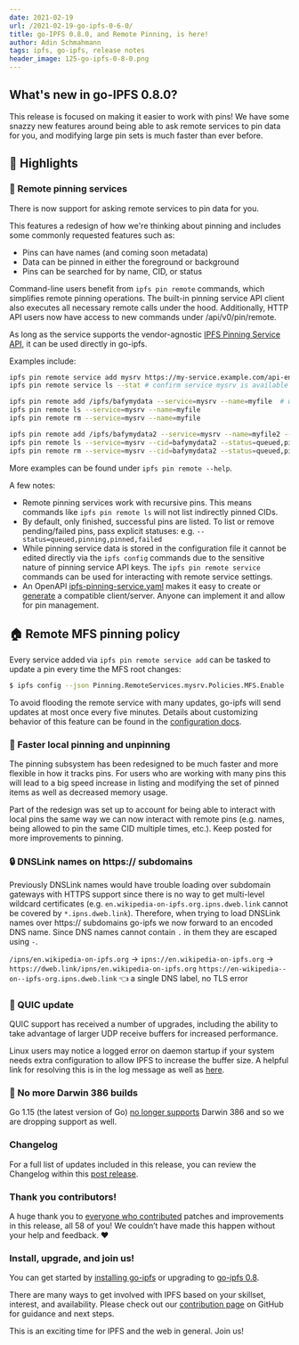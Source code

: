 ```yaml
---
date: 2021-02-19
url: /2021-02-19-go-ipfs-0-6-0/
title: go-IPFS 0.8.0, and Remote Pinning, is here!
author: Adin Schmahmann
tags: ipfs, go-ipfs, release notes
header_image: 125-go-ipfs-0-8-0.png
---
```


## What's new in go-IPFS 0.8.0? 

This release is focused on making it easier to work with pins! We have some snazzy new features around being able to ask remote services to pin data for you, and modifying large pin sets is much faster than ever before.

## 🔦 Highlights

### 🧷 Remote pinning services

There is now support for asking remote services to pin data for you.

This features a redesign of how we're thinking about pinning and includes some commonly requested features such as:
- Pins can have names (and coming soon metadata)
- Data can be pinned in either the foreground or background
- Pins can be searched for by name, CID, or status

Command-line users benefit from `ipfs pin remote` commands, which simplifies remote pinning operations. The built-in pinning service API client also executes all necessary remote calls under the hood. Additionally, HTTP API users now have access to new commands under  /api/v0/pin/remote.

As long as the service supports the vendor-agnostic [IPFS Pinning Service API](https://ipfs.github.io/pinning-services-api-spec/), it can be used directly in go-ipfs.

Examples include:

```sh
ipfs pin remote service add mysrv https://my-service.example.com/api-endpoint myAccessToken
ipfs pin remote service ls --stat # confirm service mysrv is available
```

```sh
ipfs pin remote add /ipfs/bafymydata --service=mysrv --name=myfile  # will block until status is pinned
ipfs pin remote ls --service=mysrv --name=myfile
ipfs pin remote rm --service=mysrv --name=myfile
```

```sh
ipfs pin remote add /ipfs/bafymydata2 --service=mysrv --name=myfile2 --background  # queue pin request and finish instantly
ipfs pin remote ls --service=mysrv --cid=bafymydata2 --status=queued,pinning,pinned,failed
ipfs pin remote rm --service=mysrv --cid=bafymydata2 --status=queued,pinning,pinned,failed
```

More examples can be found under `ipfs pin remote --help`.

A few notes:
- Remote pinning services work with recursive pins. This means commands like `ipfs pin remote ls` will not list indirectly pinned CIDs.
- By default, only finished, successful pins are listed. To list or remove pending/failed pins, pass explicit statuses: e.g. `--status=queued,pinning,pinned,failed`
- While pinning service data is stored in the configuration file it cannot be edited directly via the `ipfs config` commands due to the sensitive nature of pinning service API keys. The `ipfs pin remote service` commands can be used for interacting with remote service settings.
- An OpenAPI [ipfs-pinning-service.yaml](https://github.com/ipfs/pinning-services-api-spec/blob/main/ipfs-pinning-service.yaml) makes it easy to create or [generate](https://github.com/ipfs/pinning-services-api-spec#code-generation) a compatible client/server. Anyone can implement it and allow for pin management.

## 🏠 Remote MFS pinning policy
Every service added via `ipfs pin remote service add` can be tasked to update a pin every time the MFS root changes:
```sh
$ ipfs config --json Pinning.RemoteServices.mysrv.Policies.MFS.Enable
```

To avoid flooding the remote service with many updates, go-ipfs will send updates at most once every five minutes.
Details about customizing behavior of this feature can be found in the [configuration docs](https://github.com/ipfs/go-ipfs/blob/master/docs/config.md#pinningremoteservices-policiesmfs).

### 📌 Faster local pinning and unpinning

The pinning subsystem has been redesigned to be much faster and more flexible in how it tracks pins. For users who are working with many pins this will lead to a big speed increase in listing and modifying the set of pinned items as well as decreased memory usage.

Part of the redesign was set up to account for being able to interact with local pins the same way we can now interact with remote pins (e.g. names, being allowed to pin the same CID multiple times, etc.). Keep posted for more improvements to pinning.

### 🔒 DNSLink names on https:// subdomains
Previously DNSLink names would have trouble loading over subdomain gateways with HTTPS support since there is no way to get multi-level wildcard certificates (e.g. `en.wikipedia-on-ipfs.org.ipns.dweb.link` cannot be covered by `*.ipns.dweb.link`). Therefore, when trying to load DNSLink names over https:// subdomains go-ipfs we now forward to an encoded DNS name. Since DNS names cannot contain `.` in them they are escaped using `-`.

`/ipns/en.wikipedia-on-ipfs.org` →
`ipns://en.wikipedia-on-ipfs.org` →
`https://dweb.link/ipns/en.wikipedia-on-ipfs.org`
`https://en-wikipedia--on--ipfs-org.ipns.dweb.link` 👈 a single DNS label, no TLS error

### 💨 QUIC update

QUIC support has received a number of upgrades, including the ability to take advantage of larger UDP receive buffers for increased performance.

Linux users may notice a logged error on daemon startup if your system needs extra configuration to allow IPFS to increase the buffer size. A helpful link for resolving this is in the log message as well as [here](https://github.com/lucas-clemente/quic-go/wiki/UDP-Receive-Buffer-Size).

### 👋 No more Darwin 386 builds

Go 1.15 (the latest version of Go) [no longer supports](https://github.com/golang/go/issues/34749) Darwin 386 and so we are dropping support as well.

### Changelog

For a full list of updates included in this release, you can review the Changelog within this [post release](https://github.com/ipfs/go-ipfs/releases/tag/v0.8.0).

### Thank you contributors!

A huge thank you to [everyone who contributed](https://github.com/ipfs/go-ipfs/releases/tag/v0.8.0) patches and improvements in this release, all 58 of you! We couldn’t have made this happen without your help and feedback. ❤

### Install, upgrade, and join us!

You can get started by [installing go-ipfs](https://dist.ipfs.io/#go-ipfs) or upgrading to [go-ipfs 0.8](https://github.com/ipfs/go-ipfs/releases/tag/v0.8.0).

There are many ways to get involved with IPFS based on your skillset, interest, and availability. Please check out our [contribution page](https://github.com/ipfs/community/blob/master/CONTRIBUTING.md) on GitHub for guidance and next steps.

This is an exciting time for IPFS and the web in general. Join us!
